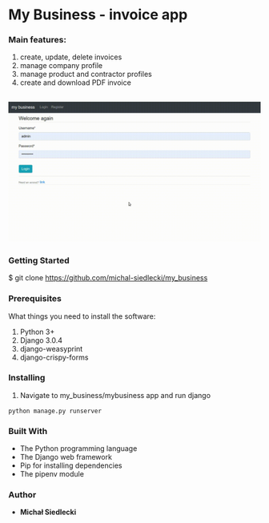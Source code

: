 # My Business - invoice app

### Main features:
1. create, update, delete invoices
1. manage company profile
1. manage product and contractor profiles
1. create and download PDF invoice


![sample](/img/vid.gif)
---------------


### Getting Started

$ git clone https://github.com/michal-siedlecki/my_business

### Prerequisites

What things you need to install the software:

1. Python 3+
1. Django 3.0.4
1. django-weasyprint
1. django-crispy-forms

### Installing

1. Navigate to my_business/mybusiness app and run django

```
python manage.py runserver
```

### Built With

* The Python programming language
* The Django web framework
* Pip for installing dependencies
* The pipenv module


### Author

* **Michał Siedlecki**
